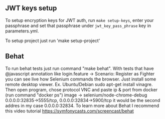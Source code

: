 ## JWT keys setup
To setup encryption keys for JWT auth, run `make setup-keys`, enter your passphrase and set that passphrase under `jwt_key_pass_phrase` key in parameters.yml.

To setup project just run 'make setup-project'

## Behat
To run behat tests just run command "make behat". 
With tests that have @javascript annotation like login.feature -> Scenario: Register as Fighter you can see live how
Selenium commands the browser. 
Just install some remote desktop viewer. 
Ex. Ubuntu/Debian sudo apt-get install vinagre. Then open program, chose protocol VNC and paste ip & port
from docker (run command "docker ps") image -> selenium/node-chrome-debug 0.0.0.0:32835->5555/tcp, 0.0.0.0:32834->5900/tcp 
it would be the second addres in my case 0.0.0.0:32834. 
To learn more about Behat I recommend this video tutorial https://symfonycasts.com/screencast/behat